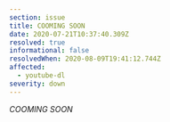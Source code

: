 ```yaml
---
section: issue
title: COOMING SOON
date: 2020-07-21T10:37:40.309Z
resolved: true
informational: false
resolvedWhen: 2020-08-09T19:41:12.744Z
affected:
  - youtube-dl
severity: down
---
```

*COOMING SOON*
